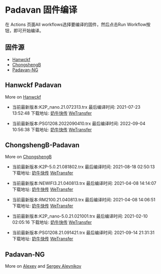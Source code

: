 # Padavan 固件编译
在 Actions 页面All workflows选择要编译的固件，然后点击Run Workflow按钮，即可开始编译。
## 固件源

- [Hanwckf](#Hanwckf-Padavan)
- [ChongshengB](#ChongshengB-Padavan)
- [Padavan-NG](#Padavan-NG)

## Hanwckf Padavan
More on [Hanwckf](https://github.com/hanwckf/rt-n56u/)

* 当前最新版本:K2P_nano.21.072313.trx  最后编译时间: 2021-07-23 13:52:48  下载地址: [奶牛快传](https://cowtransfer.com/s/061c5117923846)  [WeTransfer](https://we.tl/t-XOpfhNjubM)

* 当前最新版本:PSG1208.2022090410.trx  最后编译时间: 2022-09-04 10:56:38  下载地址: [奶牛快传]()  [WeTransfer](https://we.tl/t-cItVda7Zyf)


















## ChongshengB-Padavan
More on [ChongshengB](https://github.com/chongshengB/rt-n56u)



* 当前最新版本:K2P-5.0.21.081802.trx  最后编译时间: 2021-08-18 02:50:13  下载地址: [奶牛快传](https://cowtransfer.com/s/b9aeec828d8f41)  [WeTransfer](https://we.tl/t-fxmZFq8k0s)

* 当前最新版本:NEWIFI3.21.040813.trx  最后编译时间: 2021-04-08 14:14:07  下载地址: [奶牛快传](https://cowtransfer.com/s/96ca91da82394e)  [WeTransfer](https://we.tl/t-XAMY1LqIoH)

* 当前最新版本:RM2100.21.040813.trx  最后编译时间: 2021-04-08 14:06:51  下载地址: [奶牛快传](https://cowtransfer.com/s/dbe90275064643)  [WeTransfer](https://we.tl/t-77BXNIqKpJ)

* 当前最新版本:K2P_nano-5.0.21.021001.trx  最后编译时间: 2021-02-10 02:05:16  下载地址: [奶牛快传](https://cowtransfer.com/s/e9d11b47439048)  [WeTransfer](https://we.tl/t-LVAcqgYTaI)

* 当前最新版本:PSG1208.21.091421.trx  最后编译时间: 2021-09-14 21:31:31  下载地址: [奶牛快传](https://cowtransfer.com/s/5e95771654134e)  [WeTransfer](https://we.tl/t-0NA1HHY1Po)













## Padavan-NG
More on [Alexey](https://gitlab.com/dm38/padavan-ng) and [Sergey Aleynikov](https://github.com/dur-randir/padavan-ng)
